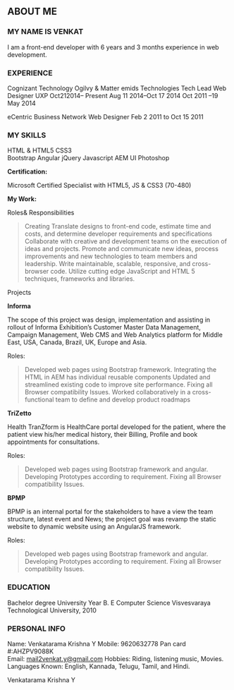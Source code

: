## ABOUT ME

### MY NAME IS VENKAT 
I am a front-end developer with 6 years and 3 months experience in web development.

### EXPERIENCE
Cognizant Technology			Ogilvy	& Matter			emids Technologies
Tech Lead				Web Designer				UXP
Oct212014– Present 			Aug 11 2014–Oct 17 2014			Oct 2011 –19 May 2014

eCentric Business Network 
Web Designer 
Feb 2 2011 to Oct 15 2011

### MY SKILLS

HTML & HTML5 CSS3	
Bootstrap 
Angular
jQuery
Javascript
AEM UI
Photoshop
 
**Certification:** 

Microsoft Certified Specialist with HTML5, JS & CSS3 (70-480)


**My Work:**

Roles& Responsibilities
> Creating Translate designs to front-end code, estimate time and costs, and determine developer requirements and specifications 
> Collaborate with creative and development teams on the execution of ideas and projects. 
> Promote and communicate new ideas, process improvements and new technologies to team members and leadership. 
> Write maintainable, scalable, responsive, and cross-browser code. 
> Utilize cutting edge JavaScript and HTML 5 techniques, frameworks and libraries.

Projects
  
**Informa**

The scope of this project was design, implementation and assisting in rollout of Informa Exhibition’s Customer Master Data Management, Campaign Management, Web CMS and Web Analytics platform for Middle East, USA, Canada, Brazil, UK, Europe and Asia.   

Roles:
> Developed web pages using Bootstrap framework.
> Integrating the HTML in AEM has individual reusable components 
> Updated and streamlined existing code to improve site performance.
> Fixing all Browser compatibility Issues.
> Worked collaboratively in a cross-functional team to define and develop product roadmaps

**TriZetto**

Health TranZform is HealthCare portal developed for the patient, where the patient view his/her medical history, their Billing, Profile and book appointments for consultations.  

Roles:
> Developed web pages using Bootstrap framework and angular.
> Developing Prototypes according to requirement.
> Fixing all Browser compatibility Issues.

**BPMP** 

BPMP is an internal portal for the stakeholders to have a view the team structure, latest event and News; the project goal was revamp the static website to dynamic website using an AngularJS framework.

Roles:
> Developed web pages using Bootstrap framework and angular.
> Developing Prototypes according to requirement.
> Fixing all Browser compatibility Issues.


### EDUCATION

Bachelor degree 			University						 Year
B. E Computer Science		Visvesvaraya Technological University,		2010

### PERSONAL INFO
Name: Venkatarama Krishna Y
Mobile: 9620632778 
Pan card #:AHZPV9088K     
Email: mail2venkat.y@gmail.com 
Hobbies: Riding, listening music, Movies. 
Languages Known: English, Kannada, Telugu, Tamil, and Hindi. 
			

Venkatarama Krishna Y


